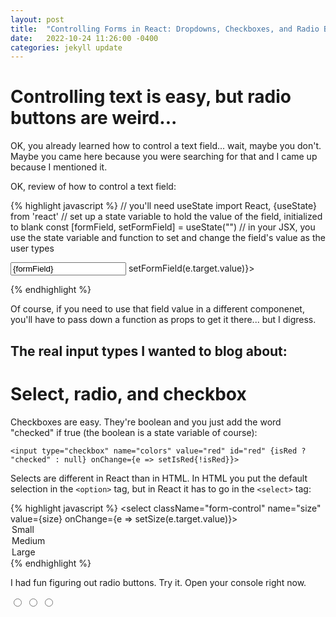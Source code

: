 ```yaml
---
layout: post
title:  "Controlling Forms in React: Dropdowns, Checkboxes, and Radio Buttons"
date:   2022-10-24 11:26:00 -0400
categories: jekyll update
---
```

# Controlling text is easy, but radio buttons are weird...

OK, you already learned how to control a text field... wait, maybe you don't. Maybe you came here because you were searching for that and I came up because I mentioned it.

OK, review of how to control a text field:

{% highlight javascript %}
// you'll need useState
import React, {useState} from 'react'
// set up a state variable to hold the value of the field, initialized to blank
const [formField, setFormField] = useState("")
// in your JSX, you use the state variable and function to set and change the field's value as the user types
<form>
<input type="text" value={formField} onChange={e => setFormField(e.target.value)}></input>
</form>
{% endhighlight %}

Of course, if you need to use that field value in a different componenet, you'll have to pass down a function as props to get it there... but I digress.

## The real input types I wanted to blog about:

# Select, radio, and checkbox

Checkboxes are easy. They're boolean and you just add the word "checked" if true (the boolean is a state variable of course):

`<input type="checkbox" name="colors" value="red" id="red" {isRed ? "checked" : null} onChange={e => setIsRed{!isRed}}>`

Selects are different in React than in HTML. In HTML you put the default selection in the `<option>` tag, but in React it has to go in the `<select>` tag:

{% highlight javascript %}
          <select 
            className="form-control" 
            name="size" 
            value={size} 
            onChange={e => setSize(e.target.value)}>
            <option value="Small">Small</option>
            <option value="Medium">Medium</option>
            <option value="Large">Large</option>
          </select>
{% endhighlight %}

I had fun figuring out radio buttons. Try it. Open your console right now.

<form>
<input type="radio" name="kingdom" id="Animal" value="Animal">
<input type="radio" name="kingdom" id="Vegetable" value="Vegetable">
<input type="radio" name="kingdom" id="Mineral" value="Mineral">
</form>